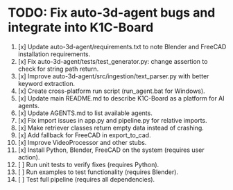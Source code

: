 # TODO: Fix auto-3d-agent bugs and integrate into K1C-Board

1. [x] Update auto-3d-agent/requirements.txt to note Blender and FreeCAD installation requirements.
2. [x] Fix auto-3d-agent/tests/test_generator.py: change assertion to check for string path return.
3. [x] Improve auto-3d-agent/src/ingestion/text_parser.py with better keyword extraction.
4. [x] Create cross-platform run script (run_agent.bat for Windows).
5. [x] Update main README.md to describe K1C-Board as a platform for AI agents.
6. [x] Update AGENTS.md to list available agents.
7. [x] Fix import issues in app.py and pipeline.py for relative imports.
8. [x] Make retriever classes return empty data instead of crashing.
9. [x] Add fallback for FreeCAD in export_to_cad.
10. [x] Improve VideoProcessor and other stubs.
11. [x] Install Python, Blender, FreeCAD on the system (requires user action).
12. [ ] Run unit tests to verify fixes (requires Python).
13. [ ] Run examples to test functionality (requires Blender).
14. [ ] Test full pipeline (requires all dependencies).
